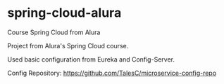 # spring-cloud-alura

Course Spring Cloud from Alura


Project from Alura's Spring Cloud course.

Used basic configuration from Eureka and Config-Server.

Config Repository: https://github.com/TalesC/microservice-config-repo
